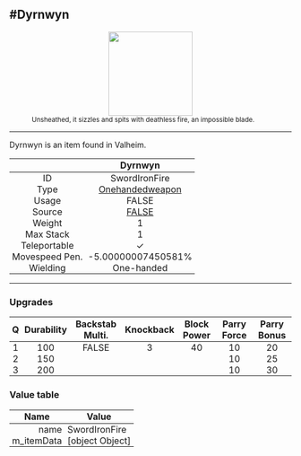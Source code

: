 <meta property="og:title" content="Dyrnwyn - MoreValheim" /><meta property="og:type" content="website" /><meta property="og:image" content="/assets/dyrnwyn.png" /><meta property="og:description" content="Dyrnwyn is an item found in Valheim." /><meta name="theme-color" content="#546D78"><meta name="twitter:card" content="summary_large_image">
#Dyrnwyn
-------------
<style>img {width:20px;}.tb {width:150px;display: block;margin-left: auto;margin-right: auto;}</style>

<style>.md-typeset table:not([class]) th:not([align]) {min-width:unset!important;}</style>
<style>td{padding:0em 0.3em!important;text-align:center!important;border-left:.05rem solid var(--md-default-fg-color--lightest)}</style>

<style>th{padding:0.1em 0.3em!important;text-align:center!important;font-weight:bold}</style>

<style>pre{text-align:right!important}</style>
<style>table tr td:first-child {border-left: 0;};</style>

<figure><img src="/assets/dyrnwyn.png" class="tb" /><figcaption><small>Unsheathed, it sizzles and spits with deathless fire, an impossible blade.</small></figcaption></figure>

-------------

Dyrnwyn is an item found in Valheim.

|        | Dyrnwyn              |
| ----------- | ------------------------------------ |
| ID |SwordIronFire
| Type | [Onehandedweapon](../../types/onehandedweapon)
| Usage | FALSE<br>
| Source | [FALSE](../../items/false)
| Weight | 1 |
| Max Stack | 1 |
| Teleportable | ✓
| Movespeed Pen. | -5.00000007450581%
| Wielding | One-handed


-------------

### Upgrades
| Q | Durability | Backstab Multi. | Knockback | Block Power | Parry Force | Parry Bonus
| - | - | - | - | - | - | - 
1 | 100 | FALSE | 3 | 40 | 10 | 20 | 2 | 
 | 2 | 150 |  |  |  | 10 | 25 |  | 
 | 3 | 200 |  |  |  | 10 | 30 |  | 


### Value table
| Name | Value
| - | - |
| <div style="text-align:right">name</div> | <div style="text-align:left">SwordIronFire</div> | 
| <div style="text-align:right">m_itemData</div> | <div style="text-align:left">[object Object]</div> | 